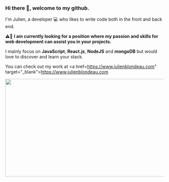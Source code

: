 ### Hi there 👋, welcome to my github.

I'm Julien, a developer :computer: who likes to write code both in the front and back end. 

:warning::briefcase: **I am currently looking for a position where my passion and skills for web development can assist you in your projects.**

I mainly focus on **JavaScript**, **React.js**, **NodeJS** and **mongoDB** but would love to discover and learn your stack. 

You can check out my work at <a href=https://www.julienblondeau.com" target="_blank">https://www.julienblondeau.com</a>
  
<img src="/images/learnlanguagevideo.gif" width="629" height="310">
